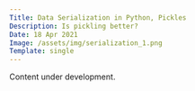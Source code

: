 ```yaml
---
Title: Data Serialization in Python, Pickles
Description: Is pickling better?
Date: 18 Apr 2021
Image: /assets/img/serialization_1.png
Template: single
---
```


Content under development.
